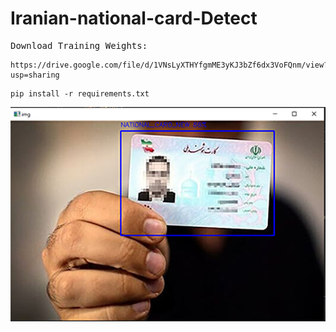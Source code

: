 # Iranian-national-card-Detect


<pre>Download Training Weights: </pre>
<pre><code>https://drive.google.com/file/d/1VNsLyXTHYfgmME3yKJ3bZf6dx3VoFQnm/view?usp=sharing
</code></pre>



<pre><code>pip install -r requirements.txt
</code></pre>

![Alt text](/preview.png)
